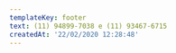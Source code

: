 ```yaml
---
templateKey: footer
text: (11) 94899-7038 e (11) 93467-6715
createdAt: '22/02/2020 12:28:48'
---
```

